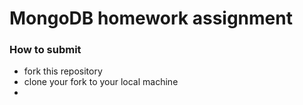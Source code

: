 # MongoDB homework assignment

### How to submit
- fork this repository
- clone your fork to your local machine
-
